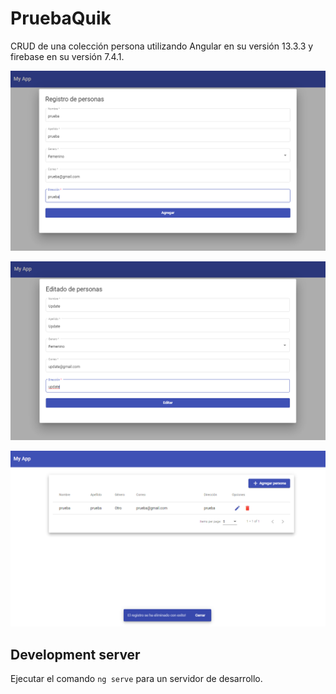 # PruebaQuik

CRUD de una colección persona utilizando Angular en su versión 13.3.3 y firebase en su versión 7.4.1.

![FormPerson](/src/assets/Captura%20de%20pantalla%20(465).png)

![FormEditPerson](/src/assets/Captura%20de%20pantalla%20(466).png)

![listPersoj](/src/assets/Captura%20de%20pantalla%20(467).png)

## Development server

Ejecutar el comando `ng serve` para un servidor de desarrollo.
